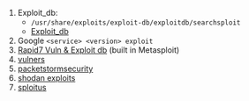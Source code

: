 1. Exploit_db:
   - `/usr/share/exploits/exploit-db/exploitdb/searchsploit`
   - [Exploit_db](https://www.exploit-db.com/search)
2. Google `<service> <version> exploit` 
3. [Rapid7 Vuln & Exploit db](https://www.rapid7.com/db/) (built in Metasploit)
4. [vulners](https://vulners.com/search)
5. [packetstormsecurity](https://packetstormsecurity.com/search/?q=webmin+1.890&s=files)
6. [shodan exploits](https://exploits.shodan.io/welcome)
7. [sploitus](https://sploitus.com/?query=webmin#exploits)
